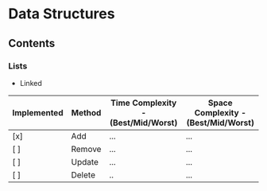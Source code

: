 # Data Structures

## Contents

### Lists
- Linked

| Implemented | Method | Time Complexity - (Best/Mid/Worst) | Space Complexity - (Best/Mid/Worst) |
|-------------|--------|------------------------------------|-------------------------------------|
| [x]         | Add    | ...                                | ...                                 |
| [ ]         | Remove | ...                                | ...                                 |
| [ ]         | Update | ...                                | ...                                 |
| [ ]         | Delete | ..                                 | ...                                 |